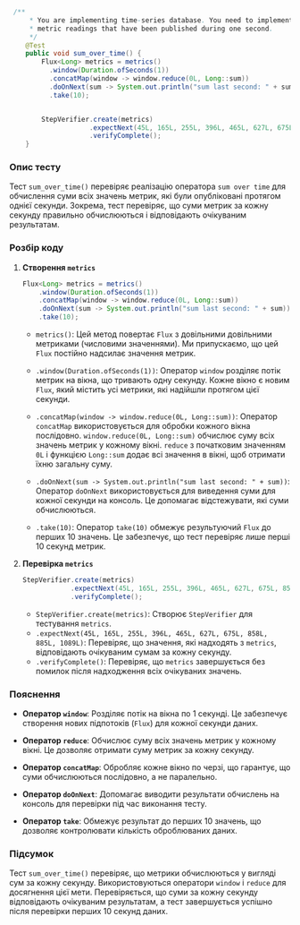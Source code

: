 ```java
 /**
     * You are implementing time-series database. You need to implement `sum over time` operator. Calculate sum of all
     * metric readings that have been published during one second.
     */
    @Test
    public void sum_over_time() {
        Flux<Long> metrics = metrics()
          .window(Duration.ofSeconds(1))
          .concatMap(window -> window.reduce(0L, Long::sum))
          .doOnNext(sum -> System.out.println("sum last second: " + sum))
          .take(10);


        StepVerifier.create(metrics)
                    .expectNext(45L, 165L, 255L, 396L, 465L, 627L, 675L, 858L, 885L, 1089L)
                    .verifyComplete();
    }
```
### Опис тесту

Тест `sum_over_time()` перевіряє реалізацію оператора `sum over time` для обчислення суми всіх значень метрик, які були опубліковані протягом однієї секунди. Зокрема, тест перевіряє, що суми метрик за кожну секунду правильно обчислюються і відповідають очікуваним результатам.

### Розбір коду

1. **Створення `metrics`**

   ```java
   Flux<Long> metrics = metrics()
       .window(Duration.ofSeconds(1))
       .concatMap(window -> window.reduce(0L, Long::sum))
       .doOnNext(sum -> System.out.println("sum last second: " + sum))
       .take(10);
   ```

    - `metrics()`: Цей метод повертає `Flux` з довільними довільними метриками (числовими значеннями). Ми припускаємо, що цей `Flux` постійно надсилає значення метрик.

    - `.window(Duration.ofSeconds(1))`: Оператор `window` розділяє потік метрик на вікна, що тривають одну секунду. Кожне вікно є новим `Flux`, який містить усі метрики, які надійшли протягом цієї секунди.

    - `.concatMap(window -> window.reduce(0L, Long::sum))`: Оператор `concatMap` використовується для обробки кожного вікна послідовно. `window.reduce(0L, Long::sum)` обчислює суму всіх значень метрик у кожному вікні. `reduce` з початковим значенням `0L` і функцією `Long::sum` додає всі значення в вікні, щоб отримати їхню загальну суму.

    - `.doOnNext(sum -> System.out.println("sum last second: " + sum))`: Оператор `doOnNext` використовується для виведення суми для кожної секунди на консоль. Це допомагає відстежувати, які суми обчислюються.

    - `.take(10)`: Оператор `take(10)` обмежує результуючий `Flux` до перших 10 значень. Це забезпечує, що тест перевіряє лише перші 10 секунд метрик.

2. **Перевірка `metrics`**

   ```java
   StepVerifier.create(metrics)
               .expectNext(45L, 165L, 255L, 396L, 465L, 627L, 675L, 858L, 885L, 1089L)
               .verifyComplete();
   ```

    - `StepVerifier.create(metrics)`: Створює `StepVerifier` для тестування `metrics`.
    - `.expectNext(45L, 165L, 255L, 396L, 465L, 627L, 675L, 858L, 885L, 1089L)`: Перевіряє, що значення, які надходять з `metrics`, відповідають очікуваним сумам за кожну секунду.
    - `.verifyComplete()`: Перевіряє, що `metrics` завершується без помилок після надходження всіх очікуваних значень.

### Пояснення

- **Оператор `window`**: Розділяє потік на вікна по 1 секунді. Це забезпечує створення нових підпотоків (`Flux`) для кожної секунди даних.

- **Оператор `reduce`**: Обчислює суму всіх значень метрик у кожному вікні. Це дозволяє отримати суму метрик за кожну секунду.

- **Оператор `concatMap`**: Обробляє кожне вікно по черзі, що гарантує, що суми обчислюються послідовно, а не паралельно.

- **Оператор `doOnNext`**: Допомагає виводити результати обчислень на консоль для перевірки під час виконання тесту.

- **Оператор `take`**: Обмежує результат до перших 10 значень, що дозволяє контролювати кількість оброблюваних даних.

### Підсумок

Тест `sum_over_time()` перевіряє, що метрики обчислюються у вигляді сум за кожну секунду. Використовуються оператори `window` і `reduce` для досягнення цієї мети. Перевіряється, що суми за кожну секунду відповідають очікуваним результатам, а тест завершується успішно після перевірки перших 10 секунд даних.